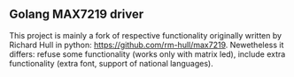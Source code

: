 Golang MAX7219 driver
---------------------
This project is mainly a fork of respective functionality originally written by Richard Hull in python: <https://github.com/rm-hull/max7219>. Newetheless it differs: refuse some functionality (works only with matrix led), include extra functionality (extra font, support of national languages).
